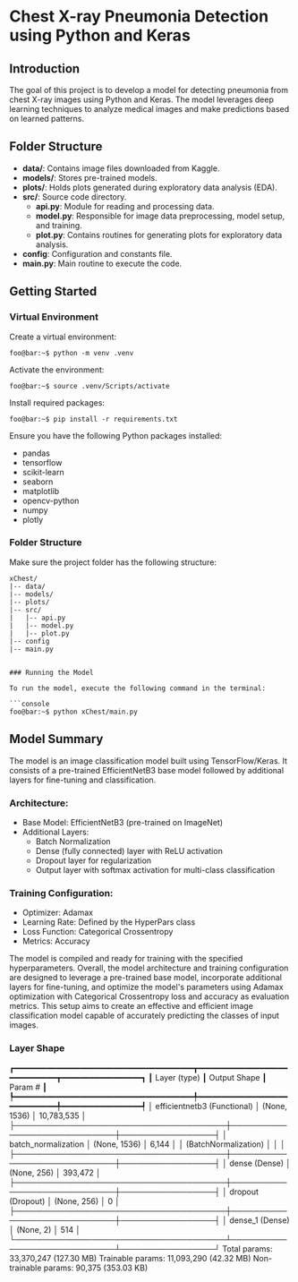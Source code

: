# Chest X-ray Pneumonia Detection using Python and Keras

## Introduction

The goal of this project is to develop a model for detecting pneumonia from chest X-ray images using Python and Keras. The model leverages deep learning techniques to analyze medical images and make predictions based on learned patterns.

## Folder Structure
- **data/**: Contains image files downloaded from Kaggle.
- **models/**: Stores pre-trained models.
- **plots/**: Holds plots generated during exploratory data analysis (EDA).
- **src/**: Source code directory.
  - **api.py**: Module for reading and processing data.
  - **model.py**: Responsible for image data preprocessing, model setup, and training.
  - **plot.py**: Contains routines for generating plots for exploratory data analysis.
- **config**: Configuration and constants file.
- **main.py**: Main routine to execute the code.

## Getting Started

### Virtual Environment
Create a virtual environment:

```console
foo@bar:~$ python -m venv .venv 
```

Activate the environment:

```console
foo@bar:~$ source .venv/Scripts/activate 
```

Install required packages:

```console
foo@bar:~$ pip install -r requirements.txt
```

Ensure you have the following Python packages installed:

- pandas
- tensorflow
- scikit-learn
- seaborn
- matplotlib
- opencv-python
- numpy
- plotly

### Folder Structure

Make sure the project folder has the following structure:

```plaintext
xChest/
|-- data/
|-- models/
|-- plots/
|-- src/
|   |-- api.py
|   |-- model.py
|   |-- plot.py
|-- config
|-- main.py


### Running the Model

To run the model, execute the following command in the terminal:

```console
foo@bar:~$ python xChest/main.py
```



## Model Summary

The model is an image classification model built using TensorFlow/Keras. It consists of a pre-trained EfficientNetB3 base model followed by additional layers for fine-tuning and classification.

### Architecture:
- Base Model: EfficientNetB3 (pre-trained on ImageNet)
- Additional Layers:
    - Batch Normalization
    - Dense (fully connected) layer with ReLU activation
    - Dropout layer for regularization
    - Output layer with softmax activation for multi-class classification

### Training Configuration:
- Optimizer: Adamax
- Learning Rate: Defined by the HyperPars class
- Loss Function: Categorical Crossentropy
- Metrics: Accuracy

The model is compiled and ready for training with the specified hyperparameters. Overall, the model architecture and training configuration are designed to leverage a pre-trained base model, incorporate additional layers for fine-tuning, and optimize the model's parameters using Adamax optimization with Categorical Crossentropy loss and accuracy as evaluation metrics. This setup aims to create an effective and efficient image classification model capable of accurately predicting the classes of input images.


### Layer Shape 
┏━━━━━━━━━━━━━━━━━━━━━━━━━━━━━━━━━━━━━━┳━━━━━━━━━━━━━━━━━━━━━━━━━━━━━┳━━━━━━━━━━━━━━━━━┓
┃ Layer (type)                         ┃ Output Shape                ┃         Param # ┃
┡━━━━━━━━━━━━━━━━━━━━━━━━━━━━━━━━━━━━━━╇━━━━━━━━━━━━━━━━━━━━━━━━━━━━━╇━━━━━━━━━━━━━━━━━┩
│ efficientnetb3 (Functional)          │ (None, 1536)                │      10,783,535 │
├──────────────────────────────────────┼─────────────────────────────┼─────────────────┤
│ batch_normalization                  │ (None, 1536)                │           6,144 │
│ (BatchNormalization)                 │                             │                 │
├──────────────────────────────────────┼─────────────────────────────┼─────────────────┤
│ dense (Dense)                        │ (None, 256)                 │         393,472 │
├──────────────────────────────────────┼─────────────────────────────┼─────────────────┤
│ dropout (Dropout)                    │ (None, 256)                 │               0 │
├──────────────────────────────────────┼─────────────────────────────┼─────────────────┤
│ dense_1 (Dense)                      │ (None, 2)                   │             514 │
└──────────────────────────────────────┴─────────────────────────────┴─────────────────┘
 Total params: 33,370,247 (127.30 MB)
 Trainable params: 11,093,290 (42.32 MB)
 Non-trainable params: 90,375 (353.03 KB)